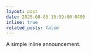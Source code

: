 ```yaml
---
layout: post
date: 2025-08-03 15:59:00-0400
inline: true
related_posts: false
---
```


A simple inline announcement.
